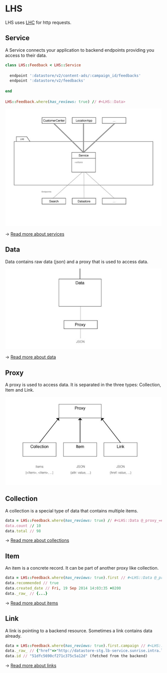 LHS
===

LHS uses [LHC](//github.com/local-ch/LHC) for http requests.

## Service
A Service connects your application to backend endpoints providing you access to their data.

```ruby
class LHS::Feedback < LHS::Service

  endpoint ':datastore/v2/content-ads/:campaign_id/feedbacks'
  endpoint ':datastore/v2/feedbacks'

end

LHS::Feedback.where(has_reviews: true) // #<LHS::Data>
```

![Service](docs/service.jpg)

→ [Read more about services](docs/service.md)

## Data
Data contains raw data (json) and a proxy that is used to access data.

![Data](docs/data.jpg)

→ [Read more about data](docs/data.md)

## Proxy
A proxy is used to access data. It is separated in the three types: Collection, Item and Link.

![Data](docs/proxy.jpg)

## Collection
A collection is a special type of data that contains multiple items.

```ruby
data = LHS::Feedback.where(has_reviews: true) // #<LHS::Data @_proxy_=#<LHS::Collection>>
data.count // 10
data.total // 98
```

→ [Read more about collections](docs/collection.md)

## Item
An item is a concrete record. It can be part of another proxy like collection.

```ruby
data = LHS::Feedback.where(has_reviews: true).first // #<LHS::Data @_proxy_=#<LHS::Item>>
data.recommended // true
data.created_date // Fri, 19 Sep 2014 14:03:35 +0200
data._raw_ // {...}
```

→ [Read more about items](docs/item.md)

## Link
A link is pointing to a backend resource. Sometimes a link contains data already.

```ruby
data = LHS::Feedback.where(has_reviews: true).first.campaign // #<LHS::Data @_proxy_=#<LHS::Link>>
data._raw_ // {"href"=>"http://datastore-stg.lb-service.sunrise.intra.local.ch/v2/content-ads/51dfc5690cf271c375c5a12d"}
data.id // "51dfc5690cf271c375c5a12d" (fetched from the backend)
```

→ [Read more about links](docs/link.md)
